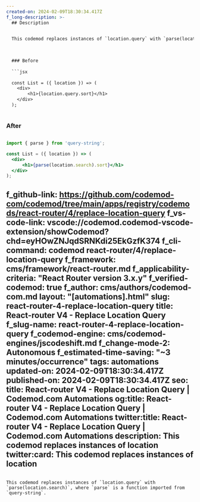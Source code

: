 ```yaml
---
created-on: 2024-02-09T18:30:34.417Z
f_long-description: >-
  ## Description
  

  This codemod replaces instances of `location.query` with `parse(location.search)`, where `parse` is a function imported from `query-string`.
  

  
  ### Before
  
  ```jsx
  
  const List = ({ location }) => (
  	<div>
  		<h1>{location.query.sort}</h1>
  	</div>
  );
  
  ```
  
  ### After
  
  ```jsx
  
  import { parse } from 'query-string';
  
  const List = ({ location }) => (
  	<div>
  		<h1>{parse(location.search).sort}</h1>
  	</div>
  );
  
  ```
f_github-link: https://github.com/codemod-com/codemod/tree/main/apps/registry/codemods/react-router/4/replace-location-query
f_vs-code-link: vscode://codemod.codemod-vscode-extension/showCodemod?chd=eyHOwZNJqdSRNKdi25EkGzfK374
f_cli-command: codemod react-router/4/replace-location-query
f_framework: cms/framework/react-router.md
f_applicability-criteria: "React Router version 3.x.y"
f_verified-codemod: true
f_author: cms/authors/codemod-com.md
layout: "[automations].html"
slug: react-router-4-replace-location-query
title: React-router V4 - Replace Location Query
f_slug-name: react-router-4-replace-location-query
f_codemod-engine: cms/codemod-engines/jscodeshift.md
f_change-mode-2: Autonomous
f_estimated-time-saving: "~3 minutes/occurrence"
tags: automations
updated-on: 2024-02-09T18:30:34.417Z
published-on: 2024-02-09T18:30:34.417Z
seo:
  title: React-router V4 - Replace Location Query | Codemod.com Automations
  og:title: React-router V4 - Replace Location Query | Codemod.com Automations
  twitter:title: React-router V4 - Replace Location Query | Codemod.com Automations
  description: This codemod replaces instances of location
  twitter:card: This codemod replaces instances of location
---
```

This codemod replaces instances of `location.query` with `parse(location.search)`, where `parse` is a function imported from `query-string`.